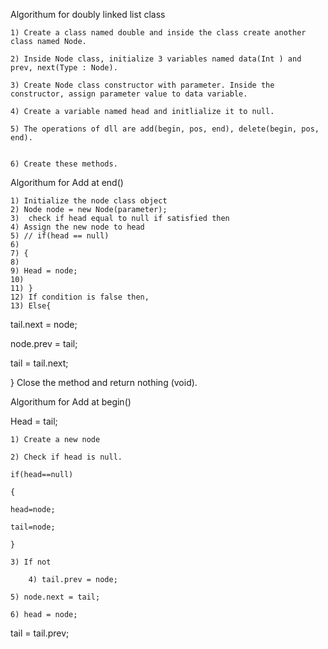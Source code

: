  Algorithum for doubly linked list class
 
	1) Create a class named double and inside the class create another class named Node.
	
	2) Inside Node class, initialize 3 variables named data(Int ) and prev, next(Type : Node).
	
	3) Create Node class constructor with parameter. Inside the constructor, assign parameter value to data variable.
	
	4) Create a variable named head and initlialize it to null.
	
	5) The operations of dll are add(begin, pos, end), delete(begin, pos, end).
	
	
	6) Create these methods.

Algorithum for Add at end()


	1) Initialize the node class object
	2) Node node = new Node(parameter);
	3)  check if head equal to null if satisfied then
	4) Assign the new node to head
	5) // if(head == null)
	6)
	7) {
	8)
	9) Head = node;
	10)
	11) }
	12) If condition is false then,
	13) Else{

 tail.next    =  node;

 node.prev  =  tail;

tail = tail.next;

}
Close the method and return nothing (void).

Algorithum for Add at begin()

Head = tail;

	1) Create a new node 
	
	2) Check if head is null.
	
	if(head==null)
	
	{
	
	head=node;
	
	tail=node;
	
	}
	
	3) If not 
	
		4) tail.prev = node;
	
	5) node.next = tail;
	
	6) head = node;


tail = tail.prev; 

